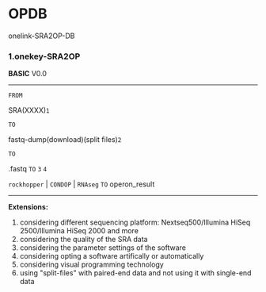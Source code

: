 # OPDB

onelink-SRA2OP-DB

### 1.onekey-SRA2OP

**BASIC** V0.0
___
`FROM`

SRA(XXXX)`1`

`TO`

fastq-dump(download)(split files)`2`

`TO`

.fastq
`TO` `3` `4`

`rockhopper` | `CONDOP` | `RNAseg`
`TO`
operon_result
___
**Extensions:**
1. considering different sequencing platform: Nextseq500/Illumina HiSeq 2500/Illumina HiSeq 2000 and more
2. considering the quality of the SRA data
3. considering the parameter settings of the software
4. considering opting a software artifically or automatically
5. considering visual programming technology
6. using "split-files" with paired-end data and not using it with single-end data

